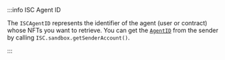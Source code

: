 :::info ISC Agent ID

The `ISCAgentID` represents the identifier of the agent (user or contract) whose NFTs you want to retrieve. You can get the [`AgentID`](../../iota-evm/explanations/how-accounts-work.md) from the sender by calling `ISC.sandbox.getSenderAccount()`.

:::
